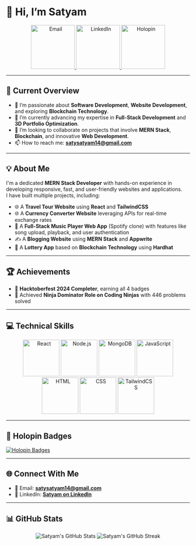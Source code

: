 # 👋 Hi, I’m Satyam  

<p align="center">
  <a href="mailto:satysatyam14@gmail.com" target="_blank">
    <img src="https://img.icons8.com/ios/500/email-open.png" alt="Email" width="120" height="120"/>
  </a>
  <a href="https://www.linkedin.com/in/satyam-7b60b7224/" target="_blank">
    <img src="https://img.icons8.com/ios/500/linkedin.png" alt="LinkedIn" width="120" height="120"/>
  </a>
  <a href="https://www.holopin.io/@knightsoul9#badges" target="_blank">
    <img src="https://img.icons8.com/ios/500/award.png" alt="Holopin" width="120" height="120"/>
  </a>
</p>

---

## 👀 Current Overview  

- 👀 I’m passionate about **Software Development**, **Website Development**, and exploring **Blockchain Technology**.  
- 🌱 I’m currently advancing my expertise in **Full-Stack Development** and **3D Portfolio Optimization**.  
- 💞️ I’m looking to collaborate on projects that involve **MERN Stack**, **Blockchain**, and innovative **Web Development**.  
- 📫 How to reach me: **[satysatyam14@gmail.com](mailto:satysatyam14@gmail.com)**  

---

## 💡 About Me  

I'm a dedicated **MERN Stack Developer** with hands-on experience in developing responsive, fast, and user-friendly websites and applications.  
I have built multiple projects, including:  
- 🌐 A **Travel Tour Website** using **React** and **TailwindCSS**  
- 🌐 A **Currency Converter Website** leveraging APIs for real-time exchange rates  
- 🎵 A **Full-Stack Music Player Web App** (Spotify clone) with features like song upload, playback, and user authentication  
- ✍️ A **Blogging Website** using **MERN Stack** and **Appwrite**  
- 🎲 A **Lottery App** based on **Blockchain Technology** using **Hardhat**  

---

## 🏆 Achievements  

- 🔹 **Hacktoberfest 2024 Completer**, earning all 4 badges  
- 🔹 Achieved **Ninja Dominator Role on Coding Ninjas** with 446 problems solved  

---

## 💻 Technical Skills  

<p align="center">
  <img src="https://img.icons8.com/color/500/react-native.png" alt="React" width="100" height="100"/>
  <img src="https://img.icons8.com/color/500/nodejs.png" alt="Node.js" width="100" height="100"/>
  <img src="https://img.icons8.com/color/500/mongodb.png" alt="MongoDB" width="100" height="100"/>
  <img src="https://img.icons8.com/color/500/javascript.png" alt="JavaScript" width="100" height="100"/>
  <img src="https://img.icons8.com/color/500/html-5.png" alt="HTML" width="100" height="100"/>
  <img src="https://img.icons8.com/color/500/css3.png" alt="CSS" width="100" height="100"/>
  <img src="https://img.icons8.com/color/500/tailwindcss.png" alt="TailwindCSS" width="100" height="100"/>
</p>

---

## 🌟 Holopin Badges  

[![Holopin Badges](https://holopin.me/knightsoul9)](https://www.holopin.io/@knightsoul9#badges)   

---

## 🌐 Connect With Me  

- 📧 Email: **[satysatyam14@gmail.com](mailto:satysatyam14@gmail.com)**  
- 💼 LinkedIn: **[Satyam on LinkedIn](https://www.linkedin.com/in/satyam-7b60b7224/)**  

---

## 📊 GitHub Stats  

<p align="center">
  <img src="https://github-readme-stats.vercel.app/api?username=KnightSoul9&show_icons=true&theme=tokyonight" alt="Satyam's GitHub Stats" />
  <img src="https://github-readme-streak-stats.herokuapp.com/?user=KnightSoul9&theme=tokyonight" alt="Satyam's GitHub Streak" />
</p>
